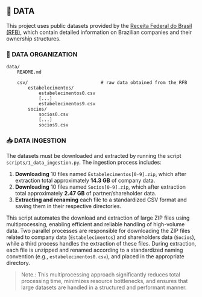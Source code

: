 ## 📁 DATA

This project uses public datasets provided by the [Receita Federal do Brasil (RFB)](https://arquivos.receitafederal.gov.br/dados/cnpj/dados_abertos_cnpj/), which contain detailed information on Brazilian companies and their ownership structures.

### 📂 DATA ORGANIZATION

```
data/
    README.md

    csv/                           # raw data obtained from the RFB
        estabelecimentos/
            estabelecimentos0.csv
            [...]
            estabelecimentos9.csv
        socios/
            socios0.csv
            [...]
            socios9.csv
```

### 📥 DATA INGESTION

The datasets must be downloaded and extracted by running the script `scripts/1_data_ingestion.py`. The ingestion process includes:

1. **Downloading** 10 files named `Estabelecimentos[0-9].zip`, which after extraction total approximately **14.3 GB** of company data.
2. **Downloading** 10 files named `Socios[0-9].zip`, which after extraction total approximately **2.47 GB** of partner/shareholder data.
3. **Extracting and renaming** each file to a standardized CSV format and saving them in their respective directories.

This script automates the download and extraction of large ZIP files using multiprocessing, enabling efficient and reliable handling of high-volume data. Two parallel processes are responsible for downloading the ZIP files related to company data (`Estabelecimentos`) and shareholders data (`Socios`), while a third process handles the extraction of these files. During extraction, each file is unzipped and renamed according to a standardized naming convention (e.g., `estabelecimentos0.csv`), and placed in the appropriate directory.

> Note.: This multiprocessing approach significantly reduces total processing time, minimizes resource bottlenecks, and ensures that large datasets are handled in a structured and performant manner.

